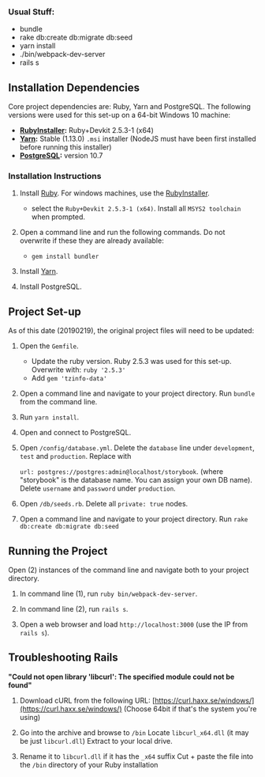 ### Usual Stuff:

- bundle
- rake db:create db:migrate db:seed
- yarn install
- ./bin/webpack-dev-server
- rails s

## Installation Dependencies

Core project dependencies are: Ruby, Yarn and PostgreSQL. The following versions were used for this set-up on a 64-bit Windows 10 machine:

- **[RubyInstaller](https://rubyinstaller.org/downloads/):** Ruby+Devkit 2.5.3-1 (x64) 
- **[Yarn](https://yarnpkg.com/lang/en/docs/install/#windows-stable):** Stable (1.13.0) `.msi` installer (NodeJS must have been first installed before running this installer)
- **[PostgreSQL](https://www.postgresql.org/download/windows):** version 10.7 

### Installation Instructions

1. Install [Ruby](https://www.ruby-lang.org/en/). For windows machines, use the [RubyInstaller](https://rubyinstaller.org/downloads/).
	- select the `Ruby+Devkit 2.5.3-1 (x64)`. Install all `MSYS2 toolchain` when prompted.

2. Open a command line and run the following commands. Do not overwrite if these they are already available:
	- `gem install bundler`

4. Install [Yarn](https://yarnpkg.com/lang/en/docs/install/#windows-stable).

5. Install PostgreSQL.



## Project Set-up

As of this date (20190219), the original project files will need to be updated:

1. Open the `Gemfile`.
	- Update the ruby version. Ruby 2.5.3 was used for this set-up. Overwrite with: `ruby '2.5.3'`
	- Add `gem 'tzinfo-data'` 

2. Open a command line and navigate to your project directory. Run `bundle` from the command line.

3. Run `yarn install`.

3. Open and connect to PostgreSQL.

4. Open `/config/database.yml`. Delete the `database` line under `development`, `test` and `production`. Replace with <br> 

	`url: postgres://postgres:admin@localhost/storybook`. (where "storybook" is the database name. You can assign your own DB name). Delete `username` and `password` under `production`.

5. Open `/db/seeds.rb`. Delete all `private: true` nodes.

6. Open a command line and navigate to your project directory. Run `rake db:create db:migrate db:seed`


## Running the Project

Open (2) instances of the command line and navigate both to your project directory.

1. In command line (1), run `ruby bin/webpack-dev-server`.

2. In command line (2), run `rails s`.

3. Open a web browser and load `http://localhost:3000` (use the IP from `rails s`).



## Troubleshooting Rails

**"Could not open library 'libcurl': The specified module could not be found"**

1. Download cURL from the following URL: [https://curl.haxx.se/windows/](https://curl.haxx.se/windows/) (Choose 64bit if that's the system you're using)

2. Go into the archive and browse to `/bin`
Locate `libcurl_x64.dll` (it may be just `libcurl.dll`)
Extract to your local drive.

3. Rename it to `libcurl.dll` if it has the `_x64` suffix
Cut + paste the file into the `/bin` directory of your Ruby installation